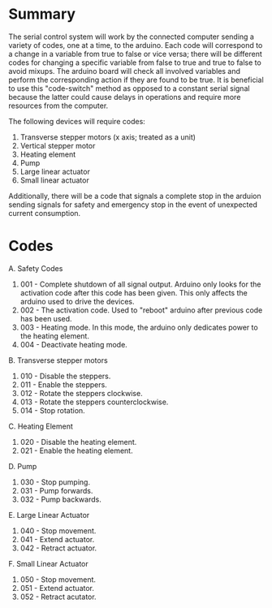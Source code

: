 # Summary

The serial control system will work by the connected computer sending a 
variety of codes, one at a time, to the arduino. Each code will correspond 
to a change in a variable from true to false or vice versa; there will be 
different codes for changing a specific variable from false to true and 
true to false to avoid mixups. The arduino board will check all involved 
variables and perform the corresponding action if they are found to be 
true. It is beneficial to use this "code-switch" method as opposed to a 
constant serial signal because the latter could cause delays in operations 
and require more resources from the computer.

The following devices will require codes:

1. Transverse stepper motors (x axis; treated as a unit)
2. Vertical stepper motor
3. Heating element
4. Pump
5. Large linear actuator
6. Small linear actuator

Additionally, there will be a code that signals a complete stop in 
the arduion sending signals for safety and emergency stop in the event of 
unexpected current consumption.

# Codes

A. Safety Codes

1. 001 - Complete shutdown of all signal output. Arduino only looks for 
the activation code after this code has been given. This only affects the 
arduino used to drive the devices.
2. 002 - The activation code. Used to "reboot" arduino after previous 
code has been used.
3. 003 - Heating mode. In this mode, the arduino only dedicates power 
to the heating element.
4. 004 - Deactivate heating mode.

B. Transverse stepper motors

1. 010 - Disable the steppers.
2. 011 - Enable the steppers.
3. 012 - Rotate the steppers clockwise.
4. 013 - Rotate the steppers counterclockwise.
5. 014 - Stop rotation.

C. Heating Element

1. 020 - Disable the heating element.
2. 021 - Enable the heating element.

D. Pump

1. 030 - Stop pumping.
2. 031 - Pump forwards.
3. 032 - Pump backwards.

E. Large Linear Actuator

1. 040 - Stop movement.
2. 041 - Extend actuator.
3. 042 - Retract actuator.

F. Small Linear Actuator

1. 050 - Stop movement.
2. 051 - Extend actuator.
3. 052 - Retract acutator.
